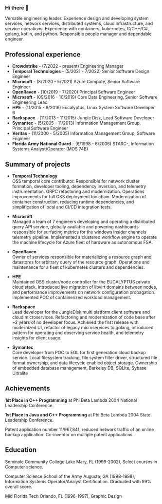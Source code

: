 ### Hi there 👋

<!--
**jbreiding/jbreiding** is a ✨ _special_ ✨ repository because its `README.md` (this file) appears on your GitHub profile.

Here are some ideas to get you started:

- 🔭 I’m currently working on ...
- 🌱 I’m currently learning ...
- 👯 I’m looking to collaborate on ...
- 🤔 I’m looking for help with ...
- 💬 Ask me about ...
- 📫 How to reach me: ...
- 😄 Pronouns: ...
- ⚡ Fun fact: ...
-->

Versatile engineering leader. Experience design and developing system services, network services, distributed systems, cloud infrastructure, and service operations. Experience with containers, kubernetes, C/C++/C#, golang, kotlin, and python. Responsible people manager and dependable engineer.

## Professional experience
* **Crowdstrike** - (7/2022 - present)
Engineering Manager
* **Temporal Technologies** - (5/2021 - 7/2022)
Senior Software Design Engineer
* **Microsoft** - (8/2020 - 5/2021)
Azure Compute, Senior Software Engineer
* **OpenRaven** - (10/2019 - 7/2020)
Principal Software Engineer
* **Microsoft** - (09/2016 - 10/2019)
Core Data Engineering, Senior Software Engineering Lead
* **HPE** - (11/2015 - 8/2016)
Eucalyptus, Linux System Software Developer 6
* **Rackspace** - (11/2013 - 11/2015)
Jungle Disk, Lead Software Developer
* **Symantec** - (5/2005 - 11/2013)
Information Management Group, Principal Software Engineer
* **Veritas** - (11/2000 - 5/2005)
Information Management Group, Software Engineer
* **Florida Army National Guard** - (6/1998 - 6/2006)
STARC-, Information Systems Analyst/Operator (MOS 74B)

## Summary of projects
* **Temporal Technology**\
  OSS temporal core contributor. Responsible for network cluster formation, developer tooling, dependency inversion, and telemetry instrumentation. GRPC refactoring and modernization. Operations improvements for full OSS deployment toolchain. Modernization of container construction, reducing runtime dependencies, and simplification of local and CI/CD integration tests.
  
* **Microsoft**\
  Managed a team of 7 engineers developing and operating a distributed query API service, globally available and powering dashboards responsible for surfacing metrics for the windows insider channels telemetry pipeline. Implemented a clustered workflow engine to operate the machine lifecycle for Azure fleet of hardware as autonomous FSA. 
  
* **OpenRaven**\
  Owner of services responsible for materializing a resource graph and datastores for arbitrary query of the resource graph. Operations and maintenance for a fleet of kubernetes clusters and dependencies.
  
* **HPE**\
  Maintained OSS cluster/node controller for the EUCALYPTUS private cloud stack. Introduced live migration of libvirt domains between nodes, and performance improvements on network configuration propagation. Implemented POC of containerized workload management.
  
* **Rackspace**\
  Lead developer for the JungleDisk multi platform client software and cloud microservices. Refactoring and modernization of code base after ~2 years of no developer focus. Achieved the first release with modernized UI, refactor of legacy microservices to golang, introduced pattern for operating and observing service health, and telemetry insights for client usage.
  
* **Symantec**\
  Core developer from POC to EOL for first generation cloud backup service. Local filesystem tracking, file system filter driver, structured file format ownership, and data lifecycle enabled object storage. Ownership of embedded database management, Berkeley DB, SQLite, Sybase Ultralite

## Achievements
**1st Place in C++ Programming** at Phi Beta Lambda 2004 National Leadership Conference.

**1st Place in Java and C++ Programming** at Phi Beta Lambda 2004 State Leadership Conference.

Patent application number 11/967,841, reduced network traffic of an online backup application.
Co-inventor on multiple patent applications.

## Education
Seminole Community College Lake Mary, FL (1999-2002), Select courses in Computer science.

Computer Science School of the Army Augusta, GA (1998-1998), Information Systems Operator/Analyst Certification. 
Graduated with 99% overall score.

Mid Florida Tech Orlando, FL (1996-1997), Graphic Design
